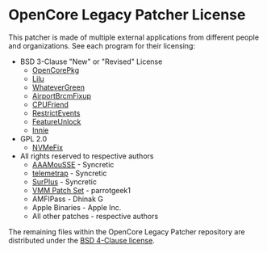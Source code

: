 # OpenCore Legacy Patcher License

This patcher is made of multiple external applications from different people and organizations. See each program for their licensing:

* BSD 3-Clause "New" or "Revised" License
  * [OpenCorePkg](https://github.com/acidanthera/OpenCorePkg/blob/master/LICENSE.txt)
  * [Lilu](https://github.com/acidanthera/Lilu/blob/master/LICENSE.txt)
  * [WhateverGreen](https://github.com/acidanthera/WhateverGreen/blob/master/LICENSE.txt)
  * [AirportBrcmFixup](https://github.com/acidanthera/AirportBrcmFixup/blob/master/LICENSE.txt)
  * [CPUFriend](https://github.com/acidanthera/CPUFriend/blob/master/LICENSE)
  * [RestrictEvents](https://github.com/acidanthera/RestrictEvents/blob/master/LICENSE.txt)
  * [FeatureUnlock](https://github.com/acidanthera/FeatureUnlock/blob/master/LICENSE.txt)
  * [Innie](https://github.com/cdf/Innie/blob/master/LICENSE.txt)
* GPL 2.0
  * [NVMeFix](https://github.com/acidanthera/NVMeFix/blob/master/LICENSE.txt)
* All rights reserved to respective authors
  * [AAAMouSSE](https://forums.macrumors.com/threads/mp3-1-others-sse-4-2-emulation-to-enable-amd-metal-driver.2206682/) - Syncretic
  * [telemetrap](https://forums.macrumors.com/threads/mp3-1-others-sse-4-2-emulation-to-enable-amd-metal-driver.2206682/post-28447707) - Syncretic
  * [SurPlus](https://github.com/reenigneorcim/SurPlus) - Syncretic
  * [VMM Patch Set](https://github.com/dortania/OpenCore-Legacy-Patcher/blob/4a8f61a01da72b38a4b2250386cc4b497a31a839/payloads/Config/config.plist#L1222-L1281) - parrotgeek1
  * AMFIPass - Dhinak G
  * Apple Binaries - Apple Inc.
  * All other patches - respective authors

The remaining files within the OpenCore Legacy Patcher repository are distributed under the [BSD 4-Clause license](https://github.com/dortania/OpenCore-Legacy-Patcher/blob/main/LICENSE.txt).
